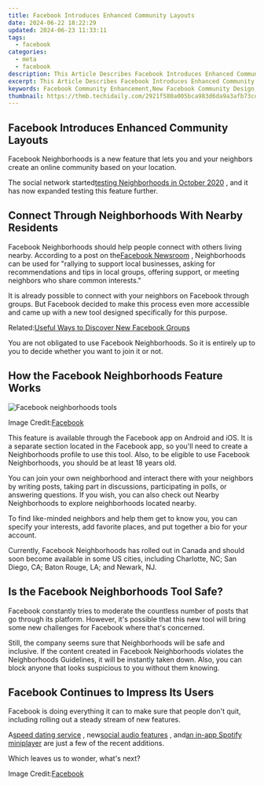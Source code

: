 ```yaml
---
title: Facebook Introduces Enhanced Community Layouts
date: 2024-06-22 18:22:29
updated: 2024-06-23 11:33:11
tags:
  - facebook
categories:
  - meta
  - facebook
description: This Article Describes Facebook Introduces Enhanced Community Layouts
excerpt: This Article Describes Facebook Introduces Enhanced Community Layouts
keywords: Facebook Community Enhancement,New Facebook Community Design,Updated Social Networking Interface,Improved Facebook User Groups,Refreshed Social Media Platform Layouts,Enhanced Community Experience in Facebook,Facebook's Latest Community Updates
thumbnail: https://thmb.techidaily.com/2921f580a005bca983d6da9a3afb73cd46b3297303a92739f51d69c3aa21056e.jpg
---
```


## Facebook Introduces Enhanced Community Layouts

 Facebook Neighborhoods is a new feature that lets you and your neighbors create an online community based on your location.

 The social network started[testing Neighborhoods in October 2020](https://www.makeuseof.com/facebook-testing-neighborhoods-rival-nextdoor/) , and it has now expanded testing this feature further.

## Connect Through Neighborhoods With Nearby Residents

 Facebook Neighborhoods should help people connect with others living nearby. According to a post on the[Facebook Newsroom](https://about.fb.com/news/2021/05/connecting-local-communities-on-facebook/) , Neighborhoods can be used for "rallying to support local businesses, asking for recommendations and tips in local groups, offering support, or meeting neighbors who share common interests."

 It is already possible to connect with your neighbors on Facebook through groups. But Facebook decided to make this process even more accessible and came up with a new tool designed specifically for this purpose.

 Related:[Useful Ways to Discover New Facebook Groups](https://www.makeuseof.com/tag/5-awesome-ways-discover-new-facebook-groups/)

 You are not obligated to use Facebook Neighborhoods. So it is entirely up to you to decide whether you want to join it or not.

## How the Facebook Neighborhoods Feature Works

![Facebook neighborhoods tools](https://static1.makeuseofimages.com/wordpress/wp-content/uploads/2021/05/facebook-neighborhoods-tool.png)

 Image Credit:[Facebook](https://about.fb.com/news/2021/05/connecting-local-communities-on-facebook/)

 This feature is available through the Facebook app on Android and iOS. It is a separate section located in the Facebook app, so you'll need to create a Neighborhoods profile to use this tool. Also, to be eligible to use Facebook Neighborhoods, you should be at least 18 years old.

 You can join your own neighborhood and interact there with your neighbors by writing posts, taking part in discussions, participating in polls, or answering questions. If you wish, you can also check out Nearby Neighborhoods to explore neighborhoods located nearby.

 To find like-minded neighbors and help them get to know you, you can specify your interests, add favorite places, and put together a bio for your account.

 Currently, Facebook Neighborhoods has rolled out in Canada and should soon become available in some US cities, including Charlotte, NC; San Diego, CA; Baton Rouge, LA; and Newark, NJ.

## Is the Facebook Neighborhoods Tool Safe?

 Facebook constantly tries to moderate the countless number of posts that go through its platform. However, it's possible that this new tool will bring some new challenges for Facebook where that's concerned.

 Still, the company seems sure that Neighborhoods will be safe and inclusive. If the content created in Facebook Neighborhoods violates the Neighborhoods Guidelines, it will be instantly taken down. Also, you can block anyone that looks suspicious to you without them knowing.

## Facebook Continues to Impress Its Users

 Facebook is doing everything it can to make sure that people don't quit, including rolling out a steady stream of new features.

 A[speed dating service](https://www.makeuseof.com/how-to-try-facebooks-new-speed-dating-app-sparked/) , new[social audio features](https://www.makeuseof.com/facebook-introduces-social-audio-features-compete-clubhouse/) , and[an in-app Spotify miniplayer](https://www.makeuseof.com/listen-spotify-miniplayer-facebook-app/) are just a few of the recent additions.

Which leaves us to wonder, what's next?

 Image Credit:[Facebook](https://about.fb.com/news/2021/05/connecting-local-communities-on-facebook/)


<ins class="adsbygoogle"
     style="display:block"
     data-ad-format="autorelaxed"
     data-ad-client="ca-pub-7571918770474297"
     data-ad-slot="1223367746"></ins>



<ins class="adsbygoogle"
     style="display:block"
     data-ad-client="ca-pub-7571918770474297"
     data-ad-slot="8358498916"
     data-ad-format="auto"
     data-full-width-responsive="true"></ins>
